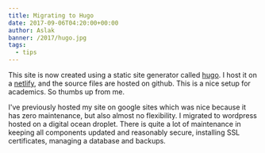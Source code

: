 ```yaml
---
title: Migrating to Hugo
date: 2017-09-06T04:20:00+00:00
author: Aslak
banner: /2017/hugo.jpg
tags:
  - tips
---
```


This site is now created using a static site generator called [hugo](https://gohugo.io). I host it on a [netlify](https://netlify.com), and the source files are hosted on github. This is a nice setup for academics. So thumbs up from me.  
<!--more-->
I've previously hosted my site on google sites which was nice because it has zero maintenance, but also almost no flexibility. I migrated to wordpress hosted on a digital ocean droplet. There is quite a lot of maintenance in keeping all components updated and reasonably secure, installing SSL certificates, managing a database and backups.
